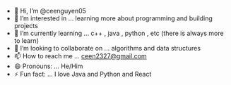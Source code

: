 - 👋 Hi, I’m @ceenguyen05
- 👀 I’m interested in ... learning more about programming and building projects
- 🌱 I’m currently learning ... c++ , java , python , etc (there is always more to learn)
- 💞️ I’m looking to collaborate on ... algorithms and data structures 
- 📫 How to reach me ... ceen2327@gmail.com 
- 😄 Pronouns: ... He/Him
- ⚡ Fun fact: ... I love Java and Python and React

<!---
ceenguyen05/ceenguyen05 is a ✨ special ✨ repository because its `README.md` (this file) appears on your GitHub profile.
You can click the Preview link to take a look at your changes.
--->
